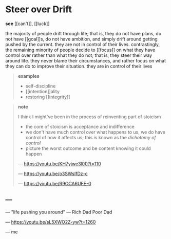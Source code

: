 # Steer over Drift

**see** [[can't]], [[luck]]

the majority of people drift through life; that is, they do not have plans, do not have [[goal]]s, do not have ambition, and simply drift around getting pushed by the current. they are not in control of their lives. contrastingly, the remaining minority of people decide to [[focus]] on what they have control over rather than what they do not; that is, they steer their way around life. they never blame their circumstances, and rather focus on what they can do to improve their situation. they are in control of their lives

> **examples**
>
> - self-discipline
> - [[intention]]ality
> - restoring [[integrity]]

> **note**
>
> I think I might've been in the process of reinventing part of stoicism
>
> - the core of stoicism is acceptance and indifference
> - we don't have much control over what happens to us, we do have control of how it affects us; this is known as the _dichotomy of control_
> - picture the worst outcome and be content knowing it could happen
>
> &mdash; <https://youtu.be/KH7yjwe3l00?t=110>
>
> &mdash; <https://youtu.be/o3SWsIfDz-c>
>
> &mdash; <https://youtu.be/R9OCA6UFE-0>

## &mdash;

&mdash; "life pushing you around" &mdash; Rich Dad Poor Dad

&mdash; <https://youtu.be/sL5XWO2Z-yw?t=1260>

&mdash; me
